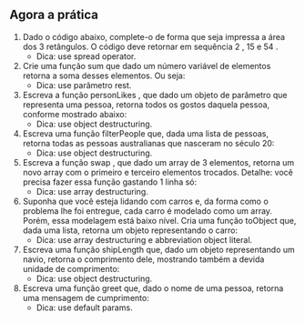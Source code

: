 ## Agora a prática
1. Dado o código abaixo, complete-o de forma que seja impressa a área dos 3 retângulos. O código deve retornar em sequência 2 , 15 e 54 .
    - Dica: use spread operator.
2. Crie uma função sum que dado um número variável de elementos retorna a soma desses elementos. Ou seja:
    - Dica: use parâmetro rest.
3. Escreva a função personLikes , que dado um objeto de parâmetro que representa uma pessoa, retorna todos os gostos daquela pessoa, conforme mostrado abaixo:
    - Dica: use object destructuring.
4. Escreva uma função filterPeople que, dada uma lista de pessoas, retorna todas as pessoas australianas que nasceram no século 20:
    - Dica: use object destructuring.
5. Escreva a função swap , que dado um array de 3 elementos, retorna um novo array com o primeiro e terceiro elementos trocados. Detalhe: você precisa fazer essa função gastando 1 linha só:
    - Dica: use array destructuring.
6. Suponha que você esteja lidando com carros e, da forma como o problema lhe foi entregue, cada carro é modelado como um array. Porém, essa modelagem está baixo nível. Cria uma função toObject que, dada uma lista, retorna um objeto representando o carro:
    - Dica: use array destructuring e abbreviation object literal.
7. Escreva uma função shipLength que, dado um objeto representando um navio, retorna o comprimento dele, mostrando também a devida unidade de comprimento:
    - Dica: use object destructuring.
8. Escreva uma função greet que, dado o nome de uma pessoa, retorna uma mensagem de cumprimento:
    - Dica: use default params.